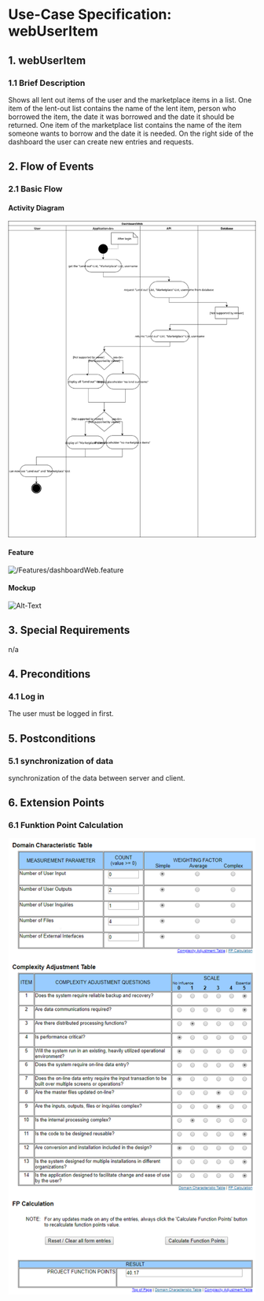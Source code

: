 # Use-Case Specification: webUserItem


## 1.                  webUserItem

### 1.1               Brief Description
Shows all lent out items of the user and the marketplace items in a list. One item of the lent-out list contains the name of the lent item, person who borrowed the item, the date it was borrowed and the date it should be returned. One item of the marketplace list contains the name of the item someone wants to borrow and the date it is needed. On the right side of the dashboard the user can create new entries and requests.


## 2.                  Flow of Events

### 2.1               Basic Flow

#### Activity Diagram
![Alt-Text](DahboardWebDiagram.svg)
#### Feature
![/Features/dashboardWeb.feature](https://github.com/KeepThings/KeepThingsWeb/blob/master/recources/Features/dashboardWeb.feature)
#### Mockup
![Alt-Text](DashboardWebMokup-01.svg)
	
## 3.                  Special Requirements
n/a


## 4.                  Preconditions

### 4.1               Log in
 The user must be logged in first.
 
 
## 5.                  Postconditions

### 5.1               synchronization of data
synchronization of the data between server and client.


## 6.                  Extension Points
### 6.1 Funktion Point Calculation
![Alt-Text](webUserItemFPCalc.png)


